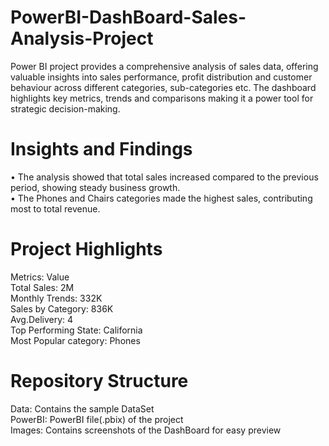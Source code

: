 # PowerBI-DashBoard-Sales-Analysis-Project
Power BI project provides a comprehensive analysis of sales data, offering valuable insights into sales performance, profit distribution and customer behaviour across different categories, sub-categories etc. The  dashboard highlights key metrics, trends and comparisons making it a power tool for strategic decision-making.  

# Insights and Findings
•	The analysis showed that total sales increased compared to the previous period, showing steady business growth. </br>
•	The Phones and Chairs categories made the highest sales, contributing most to total revenue. 

# Project Highlights
Metrics: Value </br>
Total Sales: 2M </br>
Monthly Trends: 332K </br>
Sales by Category: 836K </br>
Avg.Delivery: 4 </br>
Top Performing State: California </br>
Most Popular category: Phones </br>

# Repository Structure
Data: Contains the sample DataSet </br>
PowerBI: PowerBI file(.pbix) of the project </br>
Images: Contains screenshots of the DashBoard for easy preview
